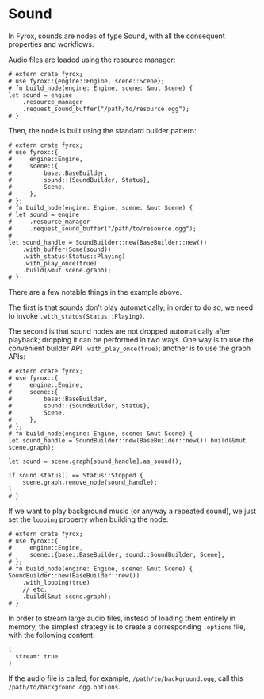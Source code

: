 # Sound

In Fyrox, sounds are nodes of type Sound, with all the consequent properties and workflows.

Audio files are loaded using the resource manager:

```rust,no_run
# extern crate fyrox;
# use fyrox::{engine::Engine, scene::Scene};
# fn build_node(engine: Engine, scene: &mut Scene) {
let sound = engine
    .resource_manager
    .request_sound_buffer("/path/to/resource.ogg");
# }
```

Then, the node is built using the standard builder pattern:

```rust,no_run
# extern crate fyrox;
# use fyrox::{
#     engine::Engine,
#     scene::{
#         base::BaseBuilder,
#         sound::{SoundBuilder, Status},
#         Scene,
#     },
# };
# fn build_node(engine: Engine, scene: &mut Scene) {
# let sound = engine
#     .resource_manager
#     .request_sound_buffer("/path/to/resource.ogg");
#
let sound_handle = SoundBuilder::new(BaseBuilder::new())
    .with_buffer(Some(sound))
    .with_status(Status::Playing)
    .with_play_once(true)
    .build(&mut scene.graph);
# }
```

There are a few notable things in the example above.

The first is that sounds don't play automatically; in order to do so, we need to invoke `.with_status(Status::Playing)`.

The second is that sound nodes are not dropped automatically after playback; dropping it can be performed in two ways. One way is to use the convenient builder API `.with_play_once(true)`; another is to use the graph APIs:

```rust,no_run
# extern crate fyrox;
# use fyrox::{
#     engine::Engine,
#     scene::{
#         base::BaseBuilder,
#         sound::{SoundBuilder, Status},
#         Scene,
#     },
# };
# fn build_node(engine: Engine, scene: &mut Scene) {
let sound_handle = SoundBuilder::new(BaseBuilder::new()).build(&mut scene.graph);

let sound = scene.graph[sound_handle].as_sound();

if sound.status() == Status::Stopped {
    scene.graph.remove_node(sound_handle);
}
# }
```

If we want to play background music (or anyway a repeated sound), we just set the `looping` property when building the node:

```rust,no_run
# extern crate fyrox;
# use fyrox::{
#     engine::Engine,
#     scene::{base::BaseBuilder, sound::SoundBuilder, Scene},
# };
# fn build_node(engine: Engine, scene: &mut Scene) {
SoundBuilder::new(BaseBuilder::new())
    .with_looping(true)
    // etc.
    .build(&mut scene.graph);
# }
```

In order to stream large audio files, instead of loading them entirely in memory, the simplest strategy is to create a corresponding `.options` file, with the following content:

```ron
(
  stream: true
)
```

If the audio file is called, for example, `/path/to/background.ogg`, call this `/path/to/background.ogg.options`.
